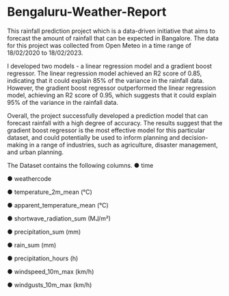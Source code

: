 # Bengaluru-Weather-Report
This rainfall prediction project which is a data-driven initiative that aims to forecast the amount of rainfall that can be expected in Bangalore. The data for this project was collected from Open Meteo in a time range of 18/02/2020 to 18/02/2023.

I developed two models - a linear regression model and a gradient boost regressor. The linear regression model achieved an R2 score of 0.85, indicating that it could explain 85% of the variance in the rainfall data. However, the gradient boost regressor outperformed the linear regression model, achieving an R2 score of 0.95, which suggests that it could explain 95% of the variance in the rainfall data.

Overall, the project successfully developed a prediction model that can forecast rainfall with a high degree of accuracy. The results suggest that the gradient boost regressor is the most effective model for this particular dataset, and could potentially be used to inform planning and decision-making in a range of industries, such as agriculture, disaster management, and urban planning.

The Dataset contains the following columns.
● time

● weathercode

● temperature_2m_mean (°C)

● apparent_temperature_mean (°C)

● shortwave_radiation_sum (MJ/m²)

● precipitation_sum (mm)

● rain_sum (mm)

● precipitation_hours (h)

● windspeed_10m_max (km/h)

● windgusts_10m_max (km/h)
